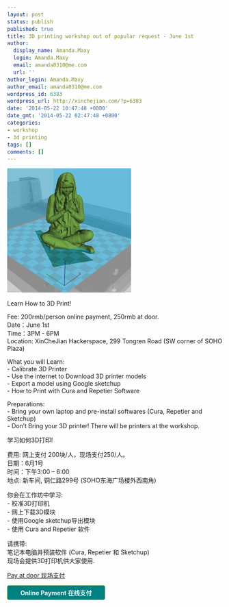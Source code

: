 ```yaml
---
layout: post
status: publish
published: true
title: 3D printing workshop out of popular request - June 1st
author:
  display_name: Amanda.Maxy
  login: Amanda.Maxy
  email: amanda0310@me.com
  url: ''
author_login: Amanda.Maxy
author_email: amanda0310@me.com
wordpress_id: 6383
wordpress_url: http://xinchejian.com/?p=6383
date: '2014-05-22 10:47:48 +0800'
date_gmt: '2014-05-22 02:47:48 +0800'
categories:
- workshop
- 3d printing
tags: []
comments: []
---
```

<p><a href="/uploads/2013/03/filling-holes1.jpg"><img src="/uploads/2013/03/filling-holes1-290x290.jpg" alt="filling holes1" width="290" height="290" class="aligncenter size-thumbnail wp-image-4594" /></a></p>
<p>Learn How to 3D Print!</p>
<p>Fee: 200rmb/person online payment, 250rmb at door.<br />
Date：June 1st<br />
Time：3PM - 6PM<br />
Location: XinCheJian Hackerspace, 299 Tongren Road (SW corner of SOHO Plaza)</p>
<p>What you will Learn:<br />
- Calibrate 3D Printer<br />
- Use the internet to Download 3D printer models<br />
- Export a model using Google sketchup<br />
- How to Print with Cura and Repetier Software </p>
<p>Preparations:<br />
- Bring your own laptop and pre-install softwares (Cura, Repetier and Sketchup)<br />
- Don&rsquo;t Bring your 3D printer! There will be printers at the workshop.</p>
<p>学习如何3D打印!</p>
<p>费用: 网上支付 200块/人，现场支付250/人。<br />
日期：6月1号<br />
时间：下午3:00 &ndash; 6:00<br />
地点: 新车间, 铜仁路299号 (SOHO东海广场楼外西南角)</p>
<p>你会在工作坊中学习:<br />
- 校准3D打印机<br />
- 网上下载3D模块<br />
- 使用Google sketchup导出模块<br />
- 使用 Cura and Repetier 软件</p>
<p>请携带:<br />
笔记本电脑并预装软件 (Cura, Repetier 和 Sketchup)<br />
现场会提供3D打印机供大家使用.</p>
<p><a href="http://xinchejian.com/event2/upcoming-workshop/?ee=223">Pay at door 现场支付</a></p>
<p><a style="background-color: rgb(0, 128, 128); color: rgb(242, 255, 255); font-weight: 700; border: 1px solid rgb(74, 143, 50); border-top-left-radius: 4px; border-top-right-radius: 4px; border-bottom-right-radius: 4px; border-bottom-left-radius: 4px; cursor: pointer; display: inline-block; font-size: 14px; margin-bottom: 3px; overflow: visible; padding: 6px 30px; text-decoration: none; background-position: initial initial; background-repeat: initial initial;" href="http://www.vasee.com/event/view.jsp?inid=ff80808145f542f0014637933c1e1d03" target="_blank" id="ied_button_show" alt="报名参加新车间3D 打印工作坊" title="报名参加">Online Payment 在线支付</a></p>
